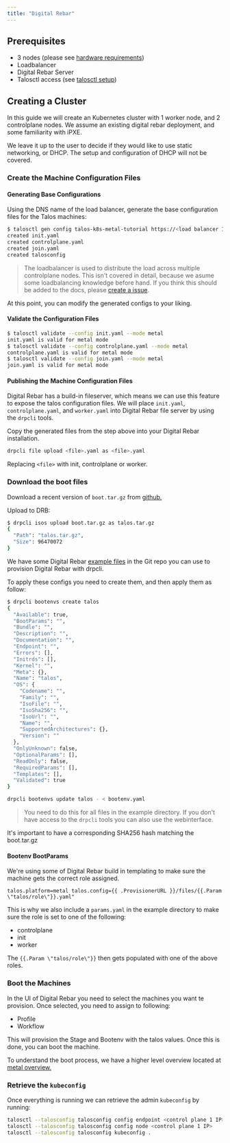 ```yaml
---
title: "Digital Rebar"
---
```


## Prerequisites

- 3 nodes (please see [hardware requirements](/v0.7/en/guides/getting-started#system-requirements))
- Loadbalancer
- Digital Rebar Server
- Talosctl access (see [talosctl setup](/v0.7/en/guides/getting-started/talosctl))

## Creating a Cluster

In this guide we will create an Kubernetes cluster with 1 worker node, and 2 controlplane nodes.
We assume an existing digital rebar deployment, and some familiarity with iPXE.

We leave it up to the user to decide if they would like to use static networking, or DHCP.
The setup and configuration of DHCP will not be covered.

### Create the Machine Configuration Files

#### Generating Base Configurations

Using the DNS name of the load balancer, generate the base configuration files for the Talos machines:

```bash
$ talosctl gen config talos-k8s-metal-tutorial https://<load balancer IP or DNS>:<port>
created init.yaml
created controlplane.yaml
created join.yaml
created talosconfig
```

> The loadbalancer is used to distribute the load across multiple controlplane nodes.
> This isn't covered in detail, because we asume some loadbalancing knowledge before hand.
> If you think this should be added to the docs, please [create a issue](https://github.com/talos-systems/talos/issues).

At this point, you can modify the generated configs to your liking.

#### Validate the Configuration Files

```bash
$ talosctl validate --config init.yaml --mode metal
init.yaml is valid for metal mode
$ talosctl validate --config controlplane.yaml --mode metal
controlplane.yaml is valid for metal mode
$ talosctl validate --config join.yaml --mode metal
join.yaml is valid for metal mode
```

#### Publishing the Machine Configuration Files

Digital Rebar has a build-in fileserver, which means we can use this feature to expose the talos configuration files.
We will place `init.yaml`, `controlplane.yaml`, and `worker.yaml` into Digital Rebar file server by using the `drpcli` tools.

Copy the generated files from the step above into your Digital Rebar installation.

```bash
drpcli file upload <file>.yaml as <file>.yaml
```

Replacing `<file>` with init, controlplane or worker.

### Download the boot files

Download a recent version of `boot.tar.gz` from [github.](https://github.com/talos-systems/talos/releases/)

Upload to DRB:

```bash
$ drpcli isos upload boot.tar.gz as talos.tar.gz
{
  "Path": "talos.tar.gz",
  "Size": 96470072
}
```

We have some Digital Rebar [example files](https://github.com/talos-systems/talos/tree/master/hack/test/digitalrebar/) in the Git repo you can use to provision Digital Rebar with drpcli.

To apply these configs you need to create them, and then apply them as follow:

```bash
$ drpcli bootenvs create talos
{
  "Available": true,
  "BootParams": "",
  "Bundle": "",
  "Description": "",
  "Documentation": "",
  "Endpoint": "",
  "Errors": [],
  "Initrds": [],
  "Kernel": "",
  "Meta": {},
  "Name": "talos",
  "OS": {
    "Codename": "",
    "Family": "",
    "IsoFile": "",
    "IsoSha256": "",
    "IsoUrl": "",
    "Name": "",
    "SupportedArchitectures": {},
    "Version": ""
  },
  "OnlyUnknown": false,
  "OptionalParams": [],
  "ReadOnly": false,
  "RequiredParams": [],
  "Templates": [],
  "Validated": true
}
```

```bash
drpcli bootenvs update talos - < bootenv.yaml
```

> You need to do this for all files in the example directory.
> If you don't have access to the `drpcli` tools you can also use the webinterface.

It's important to have a corresponding SHA256 hash matching the boot.tar.gz

#### Bootenv BootParams

We're using some of Digital Rebar build in templating to make sure the machine gets the correct role assigned.

`talos.platform=metal talos.config={{ .ProvisionerURL }}/files/{{.Param \"talos/role\"}}.yaml"`

This is why we also include a `params.yaml` in the example directory to make sure the role is set to one of the following:

- controlplane
- init
- worker

The `{{.Param \"talos/role\"}}` then gets populated with one of the above roles.

### Boot the Machines

In the UI of Digital Rebar you need to select the machines you want te provision.
Once selected, you need to assign to following:

- Profile
- Workflow

This will provision the Stage and Bootenv with the talos values.
Once this is done, you can boot the machine.

To understand the boot process, we have a higher level overview located at [metal overview.](/v0.7/en/guides/metal/overview)

### Retrieve the `kubeconfig`

Once everything is running we can retrieve the admin `kubeconfig` by running:

```bash
talosctl --talosconfig talosconfig config endpoint <control plane 1 IP>
talosctl --talosconfig talosconfig config node <control plane 1 IP>
talosctl --talosconfig talosconfig kubeconfig .
```
